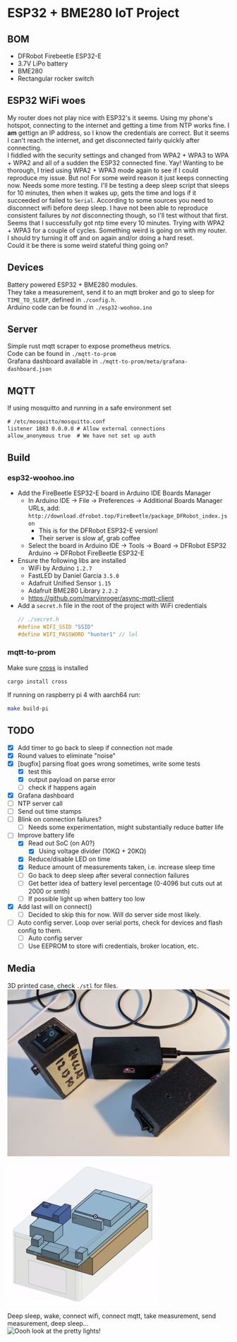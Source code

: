 # ESP32 + BME280 IoT Project

## BOM
- DFRobot Firebeetle ESP32-E
- 3.7V LiPo battery
- BME280
- Rectangular rocker switch

## ESP32 WiFi woes
My router does not play nice with ESP32's it seems. Using my phone's hotspot, connecting to the internet and getting a time from NTP works fine.
I **am** gettign an IP address, so I know the credentials are correct. But it seems I can't reach the internet, and get disconnected fairly quickly after connecting.  
I fiddled with the security settings and changed from WPA2 + WPA3 to WPA + WPA2 and all of a sudden the ESP32 connected fine. Yay! Wanting to be thorough, I tried using WPA2 + WPA3 mode again to see if I could reproduce my issue. But no! For some weird reason it just keeps connecting now. Needs some more testing. I'll be testing a deep sleep script that sleeps for 10 minutes, then when it wakes up, gets the time and logs if it succeeded or failed to `Serial`.
According to some sources you need to disconnect wifi before deep sleep. I have not been able to reproduce consistent failures by _not_ disconnecting though, so I'll test without that first.
Seems that I successfully got ntp time every 10 minutes. Trying with WPA2 + WPA3 for a couple of cycles. Something weird is going on with my router. I should try turning it off and on again and/or doing a hard reset.  
Could it be there is some weird stateful thing going on? 

## Devices
Battery powered ESP32 + BME280 modules.  
They take a measurement, send it to an mqtt broker and go to sleep for `TIME_TO_SLEEP`, defined in `./config.h`.  
Arduino code can be found in `./esp32-woohoo.ino`

## Server
Simple rust mqtt scraper to expose prometheus metrics.  
Code can be found in `./mqtt-to-prom`  
Grafana dashboard available in `./mqtt-to-prom/meta/grafana-dashboard.json`

## MQTT
If using mosquitto and running in a safe environment set
```
# /etc/mosquitto/mosquitto.conf
listener 1883 0.0.0.0 # Allow external connections
allow_anonymous true  # We have not set up auth
```

## Build

### esp32-woohoo.ino
- Add the FireBeetle ESP32-E board in Arduino IDE Boards Manager
  - In Arduino IDE -> File -> Preferences -> Additional Boards Manager URLs, add: `http://download.dfrobot.top/FireBeetle/package_DFRobot_index.json`
    - This is for the DFRobot ESP32-E version!
    - Their server is slow af, grab coffee
  - Select the board in Arduino IDE -> Tools -> Board -> DFRobot ESP32 Arduino -> DFRobot FireBeetle ESP32-E
- Ensure the following libs are installed
  - WiFi by Arduino `1.2.7`
  - FastLED by Daniel Garcia `3.5.0`
  - Adafruit Unified Sensor `1.15`
  - Adafruit BME280 Library `2.2.2`
  - https://github.com/marvinroger/async-mqtt-client
- Add a `secret.h` file in the root of the project with WiFi credentials
  ```c
  // ./secret.h
  #define WIFI_SSID "SSID"
  #define WIFI_PASSWORD "hunter1" // lol
  ```

### mqtt-to-prom
Make sure [cross](https://github.com/rust-embedded/cross) is installed
```
cargo install cross
```
If running on raspberry pi 4 with aarch64 run:
```bash
make build-pi
```

## TODO
- [x] Add timer to go back to sleep if connection not made
- [x] Round values to eliminate "noise"
- [x] [bugfix] parsing float goes wrong sometimes, write some tests
  - [x] test this
  - [x] output payload on parse error
  - [ ] check if happens again
- [x] Grafana dashboard
- [ ] NTP server call
- [ ] Send out time stamps
- [ ] Blink on connection failures?
  - [ ] Needs some experimentation, might substantially reduce batter life
- [ ] Improve battery life
  - [x] Read out SoC (on A0?)
    - [x] Using voltage divider (10KΩ + 20KΩ)
  - [x] Reduce/disable LED on time
  - [x] Reduce amount of measurements taken, i.e. increase sleep time
  - [ ] Go back to deep sleep after several connection failures
  - [ ] Get better idea of battery level percentage (0-4096 but cuts out at 2000 or smth)
  - [ ] If possible light up when battery too low
- [x] Add last will on connect()
    - [ ] Decided to skip this for now. Will do server side most likely.
- [ ] Auto config server. Loop over serial ports, check for devices and flash config to them.
  - [ ] Auto config server
  - [ ] Use EEPROM to store wifi credentials, broker location, etc.

## Media
3D printed case, check `./stl` for files.
![Aint they cute?!](/images/3.jpg)

![](/images/model-animation.gif)

Deep sleep, wake, connect wifi, connect mqtt, take measurement, send measurement, deep sleep...  
![Oooh look at the pretty lights!](/images/blinkenlights.gif)
